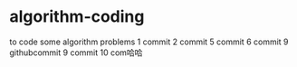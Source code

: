 # algorithm-coding
to code some algorithm problems
1 commit
2 commit
5 commit
6 commit
9 githubcommit
9 commit
10 com哈哈
